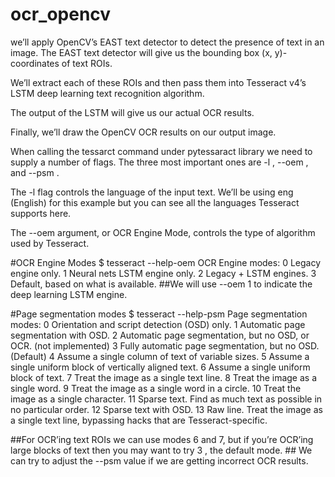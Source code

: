 # ocr_opencv
we’ll apply OpenCV’s EAST text detector to detect the presence of text in an image. The EAST text detector will give us the bounding box (x, y)-coordinates of text ROIs.

We’ll extract each of these ROIs and then pass them into Tesseract v4’s LSTM deep learning text recognition algorithm.

The output of the LSTM will give us our actual OCR results.

Finally, we’ll draw the OpenCV OCR results on our output image.

When calling the tessarct  command under pytessaract library we need to supply a number of flags. The three most important ones are -l , --oem , and --psm .

The -l  flag controls the language of the input text. We’ll be using eng  (English) for this example but you can see all the languages Tesseract supports here.

The --oem  argument, or OCR Engine Mode, controls the type of algorithm used by Tesseract.

#OCR Engine Modes 
$ tesseract --help-oem
OCR Engine modes:
  0    Legacy engine only.
  1    Neural nets LSTM engine only.
  2    Legacy + LSTM engines.
  3    Default, based on what is available.
##We will use --oem 1  to indicate the deep learning LSTM engine.

#Page segmentation modes
$ tesseract --help-psm
Page segmentation modes:
  0    Orientation and script detection (OSD) only.
  1    Automatic page segmentation with OSD.
  2    Automatic page segmentation, but no OSD, or OCR. (not implemented)
  3    Fully automatic page segmentation, but no OSD. (Default)
  4    Assume a single column of text of variable sizes.
  5    Assume a single uniform block of vertically aligned text.
  6    Assume a single uniform block of text.
  7    Treat the image as a single text line.
  8    Treat the image as a single word.
  9    Treat the image as a single word in a circle.
 10    Treat the image as a single character.
 11    Sparse text. Find as much text as possible in no particular order.
 12    Sparse text with OSD.
 13    Raw line. Treat the image as a single text line,
       bypassing hacks that are Tesseract-specific.
       
##For OCR’ing text ROIs we can use modes 6  and 7, but if you’re OCR’ing large blocks of text then you may want to try 3 , the default mode.    ## We can try to adjust the --psm value if we are getting incorrect OCR results.
